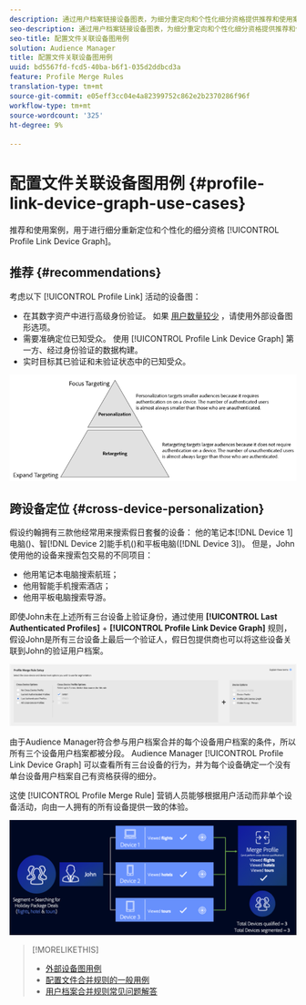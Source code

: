 ```yaml
---
description: 通过用户档案链接设备图表，为细分重定向和个性化细分资格提供推荐和使用案例。
seo-description: 通过用户档案链接设备图表，为细分重定向和个性化细分资格提供推荐和使用案例。
seo-title: 配置文件关联设备图用例
solution: Audience Manager
title: 配置文件关联设备图用例
uuid: bd5567fd-fcd5-40ba-b6f1-035d2ddbcd3a
feature: Profile Merge Rules
translation-type: tm+mt
source-git-commit: e05eff3cc04e4a82399752c862e2b2370286f96f
workflow-type: tm+mt
source-wordcount: '325'
ht-degree: 9%

---
```



# 配置文件关联设备图用例 {#profile-link-device-graph-use-cases}

推荐和使用案例，用于进行细分重新定位和个性化的细分资格 [!UICONTROL Profile Link Device Graph]。

## 推荐 {#recommendations}

考虑以下 [!UICONTROL Profile Link] 活动的设备图：

* 在其数字资产中进行高级身份验证。 如果 [用户数量较少](merge-rule-definitions.md#device-options) ，请使用外部设备图形选项。
* 需要准确定位已知受众。 使用 [!UICONTROL Profile Link Device Graph] 第一方、经过身份验证的数据构建。
* 实时目标其已验证和未验证状态中的已知受众。

![](assets/merge-rule-triangle2.png)

## 跨设备定位 {#cross-device-personalization}

假设约翰拥有三款他经常用来搜索假日套餐的设备： 他的笔记本[!DNL Device 1]电脑()、智[!DNL Device 2]能手机()和平板电脑([!DNL Device 3])。 但是，John使用他的设备来搜索包交易的不同项目：

* 他用笔记本电脑搜索航班；
* 他用智能手机搜索酒店；
* 他用平板电脑搜索导游。

即使John未在上述所有三台设备上验证身份，通过使用 **[!UICONTROL Last Authenticated Profiles]** + **[!UICONTROL Profile Link Device Graph]** 规则，假设John是所有三台设备上最后一个验证人，假日包提供商也可以将这些设备关联到John的验证用户档案。

![最后设备图](assets/last-device-graph.png)

由于Audience Manager符合参与用户档案合并的每个设备用户档案的条件，所以所有三个设备用户档案都被分段。 Audience Manager [!UICONTROL Profile Link Device Graph] 可以查看所有三台设备的行为，并为每个设备确定一个没有单台设备用户档案自己有资格获得的细分。

这使 [!UICONTROL Profile Merge Rule] 营销人员能够根据用户活动而非单个设备活动，向由一人拥有的所有设备提供一致的体验。

![跨设备个性化](assets/cross-device-personalization.png)

>[!MORELIKETHIS]
>
>* [外部设备图用例](external-graph-use-cases.md)
>* [配置文件合并规则的一般用例](merge-rule-targeting-options.md)
>* [用户档案合并规则常见问题解答](../../faq/faq-profile-merge.md)

